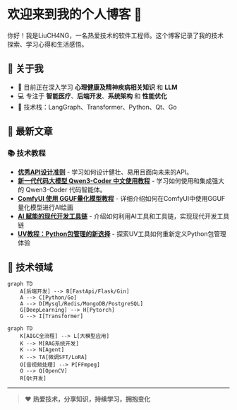 # 欢迎来到我的个人博客 👋

你好！我是LiuCH4NG，一名热爱技术的软件工程师。这个博客记录了我的技术探索、学习心得和生活感悟。

## 🚀 关于我

- 🌱 目前正在深入学习 **心理健康及精神疾病相关知识** 和 **LLM**
- 💻 专注于 **智能医疗**、**后端开发**、**系统架构** 和 **性能优化**
- 🎯 技术栈：LangGraph、Transformer、Python、Qt、Go

## 📝 最新文章

### 📚 技术教程
- [**优秀API设计准则**](tech/优秀API设计.md) - 学习如何设计健壮、易用且面向未来的API。
- [**新一代代码大模型 Qwen3-Coder 中文使用教程**](llm/qwen3_coder_tutorial.md) - 学习如何使用和集成强大的 Qwen3-Coder 代码智能体。
- [**ComfyUI 使用 GGUF量化模型教程**](llm/ComfyUI使用GGUF量化模型教程.md) - 详细介绍如何在ComfyUI中使用GGUF量化模型进行AI绘画
- [**AI 赋能的现代开发工具链**](tech/AI_tools.md) - 介绍如何利用AI工具和工具链，实现现代开发工具链
- [**UV教程：Python包管理的新选择**](tech/uv_tutorial.md) - 探索UV工具如何重新定义Python包管理体验


## 🎯 技术领域

```mermaid
graph TD
    A[后端开发] --> B[FastApi/Flask/Gin]
    A --> C[Python/Go]
    A --> D[Mysql/Redis/MongoDB/PostgreSQL]
    G[DeepLearning] --> H[Pytorch]
    G --> I[Transformer]
```

```mermaid
graph TD
    K[AIGC全流程] --> L[大模型应用]
    K --> M[RAG系统开发]
    K --> N[Agent]
    K --> TA[微调SFT/LoRA]
    O[音视频处理] --> P[FFmpeg]
    O --> Q[OpenCV]
    R[Qt开发]
```

<!-- ## 🏆 开源项目

| 项目名称 | 描述 | 状态 |
|---------|------|------|
| [项目1]() | 简短的项目描述 | 🚧 开发中 |
| [项目2]() | 简短的项目描述 | ✅ 稳定 | -->

---

> ❤️ **热爱技术，分享知识，持续学习，拥抱变化**